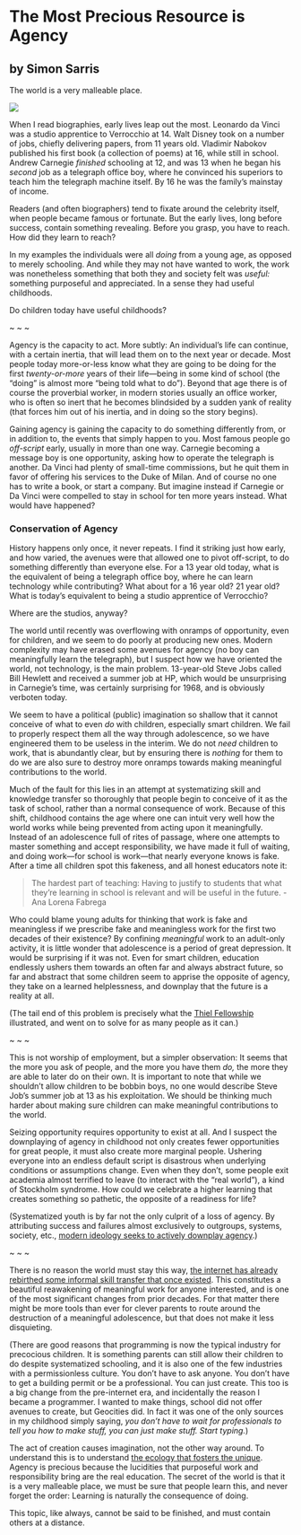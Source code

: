 # The Most Precious Resource is Agency

## by Simon Sarris

The world is a very malleable place.

[![](https://cdn.substack.com/image/fetch/w_1456,c_limit,f_auto,q_auto:good,fl_progressive:steep/https%3A%2F%2Fbucketeer-e05bbc84-baa3-437e-9518-adb32be77984.s3.amazonaws.com%2Fpublic%2Fimages%2Fef3bd0df-b9fa-4358-afee-116c23f4c55f_2560x1902.jpeg)](https://cdn.substack.com/image/fetch/f_auto,q_auto:good,fl_progressive:steep/https%3A%2F%2Fbucketeer-e05bbc84-baa3-437e-9518-adb32be77984.s3.amazonaws.com%2Fpublic%2Fimages%2Fef3bd0df-b9fa-4358-afee-116c23f4c55f_2560x1902.jpeg)

When I read biographies, early lives leap out the most. Leonardo da Vinci was a studio apprentice to Verrocchio at 14. Walt Disney took on a number of jobs, chiefly delivering papers, from 11 years old. Vladimir Nabokov published his first book (a collection of poems) at 16, while still in school. Andrew Carnegie _finished_ schooling at 12, and was 13 when he began his _second_ job as a telegraph office boy, where he convinced his superiors to teach him the telegraph machine itself. By 16 he was the family’s mainstay of income.

Readers (and often biographers) tend to fixate around the celebrity itself, when people became famous or fortunate. But the early lives, long before success, contain something revealing. Before you grasp, you have to reach. How did they learn to reach?

In my examples the individuals were all _doing_ from a young age, as opposed to merely schooling. And while they may not have wanted to work, the work was nonetheless something that both they and society felt was _useful:_ something purposeful and appreciated. In a sense they had useful childhoods.

Do children today have useful childhoods?

~ ~ ~

Agency is the capacity to act. More subtly: An individual’s life can continue, with a certain inertia, that will lead them on to the next year or decade. Most people today more-or-less know what they are going to be doing for the first _twenty-or-more_ years of their life—being in some kind of school (the “doing” is almost more “being told what to do”). Beyond that age there is of course the proverbial worker, in modern stories usually an office worker, who is often so inert that he becomes blindsided by a sudden yank of reality (that forces him out of his inertia, and in doing so the story begins).

Gaining agency is gaining the capacity to do something differently from, or in addition to, the events that simply happen to you. Most famous people go _off-script_ early, usually in more than one way. Carnegie becoming a message boy is one opportunity, asking how to operate the telegraph is another. Da Vinci had plenty of small-time commissions, but he quit them in favor of offering his services to the Duke of Milan. And of course no one has to write a book, or start a company. But imagine instead if Carnegie or Da Vinci were compelled to stay in school for ten more years instead. What would have happened?

### Conservation of Agency

History happens only once, it never repeats. I find it striking just how early, and how varied, the avenues were that allowed one to pivot off-script, to do something differently than everyone else. For a 13 year old today, what is the equivalent of being a telegraph office boy, where he can learn technology while contributing? What about for a 16 year old? 21 year old? What is today’s equivalent to being a studio apprentice of Verrocchio?

Where are the studios, anyway?

The world until recently was overflowing with onramps of opportunity, even for children, and we seem to do poorly at producing new ones. Modern complexity may have erased some avenues for agency (no boy can meaningfully learn the telegraph), but I suspect how we have oriented the world, not technology, is the main problem. 13-year-old Steve Jobs called Bill Hewlett and received a summer job at HP, which would be unsurprising in Carnegie’s time, was certainly surprising for 1968, and is obviously verboten today.

We seem to have a political (public) imagination so shallow that it cannot conceive of what to even _do_ with children, especially smart children. We fail to properly respect them all the way through adolescence, so we have engineered them to be useless in the interim. We do not _need_ children to work, that is abundantly clear, but by ensuring there is _nothing_ for them to do we are also sure to destroy more onramps towards making meaningful contributions to the world.

Much of the fault for this lies in an attempt at systematizing skill and knowledge transfer so thoroughly that people begin to conceive of it as the task of school, rather than a normal consequence of work. Because of this shift, childhood contains the age where one can intuit very well how the world works while being prevented from acting upon it meaningfully. Instead of an adolescence full of rites of passage, where one attempts to master something and accept responsibility, we have made it full of waiting, and doing work—for school is work—that nearly everyone knows is fake. After a time all children spot this fakeness, and all honest educators note it:


> The hardest part of teaching: Having to justify to students that what they’re learning in school is relevant and will be useful in the future. - Ana Lorena Fabrega

Who could blame young adults for thinking that work is fake and meaningless if we prescribe fake and meaningless work for the first two decades of their existence? By confining _meaningful_ work to an adult-only activity, it is little wonder that adolescence is a period of great depression. It would be surprising if it was not. Even for smart children, education endlessly ushers them towards an often far and always abstract future, so far and abstract that some children seem to apprise the opposite of agency, they take on a learned helplessness, and downplay that the future is a reality at all.

(The tail end of this problem is precisely what the [Thiel Fellowship](http://thielfellowship.org/) illustrated, and went on to solve for as many people as it can.)

~ ~ ~

This is not worship of employment, but a simpler observation: It seems that the more you ask of people, and the more you have them _do,_ the more they are able to later do on their own. It is important to note that while we shouldn’t allow children to be bobbin boys, no one would describe Steve Job’s summer job at 13 as his exploitation. We should be thinking much harder about making sure children can make meaningful contributions to the world.

Seizing opportunity requires opportunity to exist at all. And I suspect the downplaying of agency in childhood not only creates fewer opportunities for great people, it must also create more marginal people. Ushering everyone into an endless default script is disastrous when underlying conditions or assumptions change. Even when they don’t, some people exit academia almost terrified to leave (to interact with the “real world”), a kind of Stockholm syndrome. How could we celebrate a higher learning that creates something so pathetic, the opposite of a readiness for life?

(Systematized youth is by far not the only culprit of a loss of agency. By attributing success and failures almost exclusively to outgroups, systems, society, etc., [modern ideology seeks to actively downplay agency](https://simonsarris.substack.com/p/are-we-still-thinking).)

~ ~ ~

There is no reason the world must stay this way, [the internet has already rebirthed some informal skill transfer that once existed](https://samoburja.com/the-youtube-revolution-in-knowledge-transfer/). This constitutes a beautiful reawakening of meaningful work for anyone interested, and is one of the most significant changes from prior decades. For that matter there might be more tools than ever for clever parents to route around the destruction of a meaningful adolescence, but that does not make it less disquieting.

(There are good reasons that programming is now the typical industry for precocious children. It is something parents can still allow their children to do despite systematized schooling, and it is also one of the few industries with a permissionless culture. You don’t have to ask anyone. You don’t have to get a building permit or be a professional. You can just create. This too is a big change from the pre-internet era, and incidentally the reason I became a programmer. I wanted to make things, school did not offer avenues to create, but Geocities did. In fact it was one of the only sources in my childhood simply saying, _you don’t have to wait for professionals to tell you how to make stuff, you can just make stuff. Start typing._)

The act of creation causes imagination, not the other way around. To understand this is to understand [the ecology that fosters the unique](https://simonsarris.substack.com/p/that-which-is-unique-breaks). Agency is precious because the lucidities that purposeful work and responsibility bring are the real education. The secret of the world is that it is a very malleable place, we must be sure that people learn this, and never forget the order: Learning is naturally the consequence of doing.

This topic, like always, cannot be said to be finished, and must contain others at a distance.